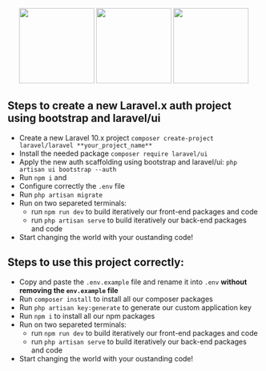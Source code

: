<p align="center">
<a href="https://getbootstrap.com" target="_blank"><img src="https://miro.medium.com/v2/resize:fit:400/1*onZhQJU7A3ab6V1sHfMRkQ.jpeg" height="150"></a>
    <a href="https://laravel.com" target="_blank"><img src="https://raw.githubusercontent.com/laravel/art/master/logo-lockup/5%20SVG/2%20CMYK/1%20Full%20Color/laravel-logolockup-cmyk-red.svg" height="150"></a>
<a href="https://laravel.com" target="_blank"><img src="https://upload.wikimedia.org/wikipedia/commons/thumb/9/96/Sass_Logo_Color.svg/1200px-Sass_Logo_Color.svg.png" height="150"></a>

</p>

## Steps to create a new Laravel.x auth project using bootstrap and laravel/ui
- Create a new Laravel 10.x project `composer create-project laravel/laravel **your_project_name**`
- Install the needed package `composer require laravel/ui`
- Apply the new auth scaffolding using bootstrap and laravel/ui: `php artisan ui bootstrap --auth`
- Run `npm i` and
- Configure correctly the `.env` file
- Run `php artisan migrate` 
- Run on two separeted terminals:
    - run `npm run dev` to build iteratively our front-end packages and code
    - run `php artisan serve` to build iteratively our back-end packages and code
- Start changing the world with your oustanding code!

## Steps to use this project correctly:
- Copy and paste the `.env.example` file and rename it into `.env` **without removing the `env.example` file**
- Run `composer install` to install all our composer packages
- Run `php artisan key:generate` to generate our custom application key
- Run `npm i` to install all our npm packages
- Run on two separeted terminals:
    - run `npm run dev` to build iteratively our front-end packages and code
    - run `php artisan serve` to build iteratively our back-end packages and code
- Start changing the world with your oustanding code!
